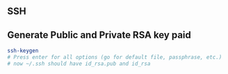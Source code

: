## SSH

## Generate Public and Private RSA key paid
```bash
ssh-keygen
# Press enter for all options (go for default file, passphrase, etc.)
# now ~/.ssh should have id_rsa.pub and id_rsa
```

